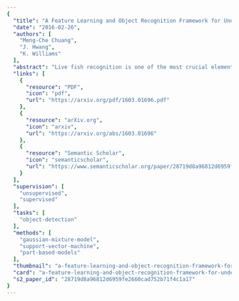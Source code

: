 ```yaml
---
{
  "title": "A Feature Learning and Object Recognition Framework for Underwater Fish Images",
  "date": "2016-02-26",
  "authors": [
    "Meng-Che Chuang",
    "J. Hwang",
    "K. Williams"
  ],
  "abstract": "Live fish recognition is one of the most crucial elements of fisheries survey applications where the vast amount of data is rapidly acquired. Different from general scenarios, challenges to underwater image recognition are posted by poor image quality, uncontrolled objects and environment, and difficulty in acquiring representative samples. In addition, most existing feature extraction techniques are hindered from automation due to involving human supervision. Toward this end, we propose an underwater fish recognition framework that consists of a fully unsupervised feature learning technique and an error-resilient classifier. Object parts are initialized based on saliency and relaxation labeling to match object parts correctly. A non-rigid part model is then learned based on fitness, separation, and discrimination criteria. For the classifier, an unsupervised clustering approach generates a binary class hierarchy, where each node is a classifier. To exploit information from ambiguous images, the notion of partial classification is introduced to assign coarse labels by optimizing the benefit of indecision made by the classifier. Experiments show that the proposed framework achieves high accuracy on both public and self-collected underwater fish images with high uncertainty and class imbalance.",
  "links": [
    {
      "resource": "PDF",
      "icon": "pdf",
      "url": "https://arxiv.org/pdf/1603.01696.pdf"
    },
    {
      "resource": "arXiv.org",
      "icon": "arxiv",
      "url": "https://arxiv.org/abs/1603.01696"
    },
    {
      "resource": "Semantic Scholar",
      "icon": "semanticscholar",
      "url": "https://www.semanticscholar.org/paper/28719d8a96812d6959fe2660cad752b71f4c1a17"
    }
  ],
  "supervision": [
    "unsupervised",
    "supervised"
  ],
  "tasks": [
    "object-detection"
  ],
  "methods": [
    "gaussian-mixture-model",
    "support-vector-machine",
    "part-based-models"
  ],
  "thumbnail": "a-feature-learning-and-object-recognition-framework-for-underwater-fish-images-thumb.jpg",
  "card": "a-feature-learning-and-object-recognition-framework-for-underwater-fish-images-card.jpg",
  "s2_paper_id": "28719d8a96812d6959fe2660cad752b71f4c1a17"
}
---
```


